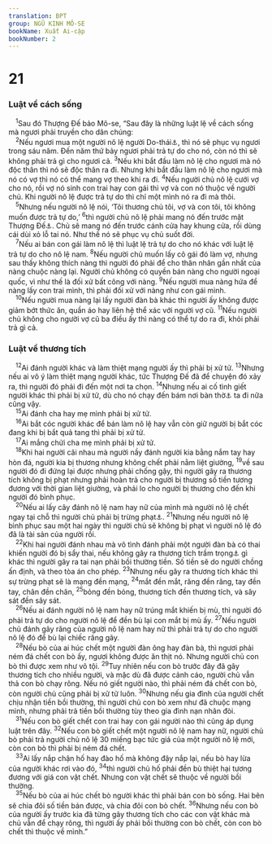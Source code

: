```yaml
---
translation: BPT
group: NGŨ KINH MÔ-SE
bookName: Xuất Ai-cập 
bookNumber: 2
---
```


<div class="title"><h1>21</h1><h3>Luật về cách sống</h3></div>
<span class="verse xu_21_1"> <sup>1</sup>Sau đó Thượng Đế bảo Mô-se, “Sau đây là những luật lệ về cách sống mà ngươi phải truyền cho dân chúng:<br/></span>
<span class="verse xu_21_2"> <sup>2</sup>Nếu ngươi mua một người nô lệ người Do-thái<a data-toggle="tooltip" data-placement="bottom" title="Hoặc Hê-bơ-rơ hay Ít-ra-en.">⚓</a>, thì nó sẽ phục vụ ngươi trong sáu năm. Đến năm thứ bảy ngươi phải trả tự do cho nó, còn nó thì sẽ không phải trả gì cho ngươi cả.</span>
<span class="verse xu_21_3"><sup>3</sup>Nếu khi bắt đầu làm nô lệ cho ngươi mà nó độc thân thì nó sẽ độc thân ra đi. Nhưng khi bắt đầu làm nô lệ cho ngươi mà nó có vợ thì nó có thể mang vợ theo khi ra đi.</span>
<span class="verse xu_21_4"><sup>4</sup>Nếu người chủ nô lệ cưới vợ cho nó, rồi vợ nó sinh con trai hay con gái thì vợ và con nó thuộc về người chủ. Khi người nô lệ được trả tự do thì chỉ một mình nó ra đi mà thôi.<br/></span>
<span class="verse xu_21_5"> <sup>5</sup>Nhưng nếu người nô lệ nói, ‘Tôi thương chủ tôi, vợ và con tôi, tôi không muốn được trả tự do,’</span>
<span class="verse xu_21_6"><sup>6</sup>thì người chủ nô lệ phải mang nó đến trước mặt Thượng Đế<a data-toggle="tooltip" data-placement="bottom" title="Hay “trước mặt các quan án.”">⚓</a>. Chủ sẽ mang nó đến trước cánh cửa hay khung cửa, rồi dùng cái dùi xỏ lỗ tai nó. Như thế nó sẽ phục vụ chủ suốt đời.<br/></span>
<span class="verse xu_21_7"> <sup>7</sup>Nếu ai bán con gái làm nô lệ thì luật lệ trả tự do cho nó khác với luật lệ trả tự do cho nô lệ nam.</span>
<span class="verse xu_21_8"><sup>8</sup>Nếu người chủ muốn lấy cô gái đó làm vợ, nhưng sau thấy không thích nàng thì người đó phải để cho thân nhân gần nhất của nàng chuộc nàng lại. Người chủ không có quyền bán nàng cho người ngoại quốc, vì như thế là đối xử bất công với nàng.</span>
<span class="verse xu_21_9"><sup>9</sup>Nếu người mua nàng hứa để nàng lấy con trai mình, thì phải đối xử với nàng như con gái mình.<br/></span>
<span class="verse xu_21_10"> <sup>10</sup>Nếu người mua nàng lại lấy người đàn bà khác thì người ấy không được giảm bớt thức ăn, quần áo hay liên hệ thể xác với người vợ cũ.</span>
<span class="verse xu_21_11"><sup>11</sup>Nếu người chủ không cho người vợ cũ ba điều ấy thì nàng có thể tự do ra đi, khỏi phải trả gì cả.<br/></span>
<div class="title"><h3>Luật về thương tích</h3></div>
<span class="verse xu_21_12"> <sup>12</sup>Ai đánh người khác và làm thiệt mạng người ấy thì phải bị xử tử.</span>
<span class="verse xu_21_13"><sup>13</sup>Nhưng nếu ai vô ý làm thiệt mạng người khác, tức Thượng Đế đã để chuyện đó xảy ra, thì người đó phải đi đến một nơi ta chọn.</span>
<span class="verse xu_21_14"><sup>14</sup>Nhưng nếu ai cố tình giết người khác thì phải bị xử tử, dù cho nó chạy đến bám nơi bàn thờ<a data-toggle="tooltip" data-placement="bottom" title="Một trong những nơi đặc biệt mà người vô tội có thể chạy đến để được bảo vệ. Xem từ ngữ nầy trong Bảng Giải Thích Từ Ngữ ở cuối sách.">⚓</a> ta đi nữa cũng vậy.<br/></span>
<span class="verse xu_21_15"> <sup>15</sup>Ai đánh cha hay mẹ mình phải bị xử tử.<br/></span>
<span class="verse xu_21_16"> <sup>16</sup>Ai bắt cóc người khác để bán làm nô lệ hay vẫn còn giữ người bị bắt cóc đang khi bị bắt quả tang thì phải bị xử tử.<br/></span>
<span class="verse xu_21_17"> <sup>17</sup>Ai mắng chửi cha mẹ mình phải bị xử tử.<br/></span>
<span class="verse xu_21_18"> <sup>18</sup>Khi hai người cãi nhau mà người nầy đánh người kia bằng nắm tay hay hòn đá, người kia bị thương nhưng không chết phải nằm liệt giường,</span>
<span class="verse xu_21_19"><sup>19</sup>về sau người đó đi đứng lại được nhưng phải chống gậy, thì người gây ra thương tích không bị phạt nhưng phải hoàn trả cho người bị thương số tiền tương đương với thời gian liệt giường, và phải lo cho người bị thương cho đến khi người đó bình phục.<br/></span>
<span class="verse xu_21_20"> <sup>20</sup>Nếu ai lấy cây đánh nô lệ nam hay nữ của mình mà người nô lệ chết ngay tại chỗ thì người chủ phải bị trừng phạt<a data-toggle="tooltip" data-placement="bottom" title="Hay “bị trừng phạt về tội sát nhân.”">⚓</a>.</span>
<span class="verse xu_21_21"><sup>21</sup>Nhưng nếu người nô lệ bình phục sau một hai ngày thì người chủ sẽ không bị phạt vì người nô lệ đó đã là tài sản của người rồi.<br/></span>
<span class="verse xu_21_22"> <sup>22</sup>Khi hai người đánh nhau mà vô tình đánh phải một người đàn bà có thai khiến người đó bị sẩy thai, nếu không gây ra thương tích trầm trọng<a data-toggle="tooltip" data-placement="bottom" title="Hay “gây ra thiệt mạng.”">⚓</a> gì khác thì người gây ra tai nạn phải bồi thường tiền. Số tiền sẽ do người chồng ấn định, và theo tòa án cho phép.</span>
<span class="verse xu_21_23"><sup>23</sup>Nhưng nếu gây ra thương tích khác thì sự trừng phạt sẽ là mạng đền mạng,</span>
<span class="verse xu_21_24"><sup>24</sup>mắt đền mắt, răng đền răng, tay đền tay, chân đền chân,</span>
<span class="verse xu_21_25"><sup>25</sup>bỏng đền bỏng, thương tích đền thương tích, và sây sát đền sây sát.<br/></span>
<span class="verse xu_21_26"> <sup>26</sup>Nếu ai đánh người nô lệ nam hay nữ trúng mắt khiến bị mù, thì người đó phải trả tự do cho người nô lệ để đền bù lại con mắt bị mù ấy.</span>
<span class="verse xu_21_27"><sup>27</sup>Nếu người chủ đánh gãy răng của người nô lệ nam hay nữ thì phải trả tự do cho người nô lệ đó để bù lại chiếc răng gãy.<br/></span>
<span class="verse xu_21_28"> <sup>28</sup>Nếu bò của ai húc chết một người đàn ông hay đàn bà, thì ngươi phải ném đá chết con bò ấy, ngươi không được ăn thịt nó. Nhưng người chủ con bò thì được xem như vô tội.</span>
<span class="verse xu_21_29"><sup>29</sup>Tuy nhiên nếu con bò trước đây đã gây thương tích cho nhiều người, và mặc dù đã được cảnh cáo, người chủ vẫn thả con bò chạy rông. Nếu nó giết người nào, thì phải ném đá chết con bò, còn người chủ cũng phải bị xử tử luôn.</span>
<span class="verse xu_21_30"><sup>30</sup>Nhưng nếu gia đình của người chết chịu nhận tiền bồi thường, thì người chủ con bò xem như đã chuộc mạng mình, nhưng phải trả tiền bồi thường tùy theo gia đình nạn nhân đòi.<br/></span>
<span class="verse xu_21_31"> <sup>31</sup>Nếu con bò giết chết con trai hay con gái người nào thì cũng áp dụng luật trên đây.</span>
<span class="verse xu_21_32"><sup>32</sup>Nếu con bò giết chết một người nô lệ nam hay nữ, người chủ bò phải trả người chủ nô lệ 30 miếng bạc tức giá của một người nô lệ mới, còn con bò thì phải bị ném đá chết.<br/></span>
<span class="verse xu_21_33"> <sup>33</sup>Ai lấy nắp chận hố hay đào hố mà không đậy nắp lại, nếu bò hay lừa của người khác rơi vào đó,</span>
<span class="verse xu_21_34"><sup>34</sup>thì người chủ hố phải đền bù thiệt hại tương đương với giá con vật chết. Nhưng con vật chết sẽ thuộc về người bồi thường.<br/></span>
<span class="verse xu_21_35"> <sup>35</sup>Nếu bò của ai húc chết bò người khác thì phải bán con bò sống. Hai bên sẽ chia đôi số tiền bán được, và chia đôi con bò chết.</span>
<span class="verse xu_21_36"><sup>36</sup>Nhưng nếu con bò của người ấy trước kia đã từng gây thương tích cho các con vật khác mà chủ vẫn để chạy rông, thì người ấy phải bồi thường con bò chết, còn con bò chết thì thuộc về mình.”<br/></span>
